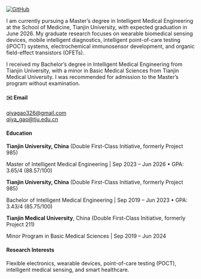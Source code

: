 [![GitHub](https://img.shields.io/badge/GitHub-QiyaGao326-blue?logo=github)](https://github.com/QiyaGao326)


I am currently pursuing a Master’s degree in Intelligent Medical Engineering at the School of Medicine, Tianjin University, with expected graduation in June 2026. My graduate research focuses on wearable biomedical sensing devices, mobile intelligent diagnostics, intelligent point-of-care testing (iPOCT) systems, electrochemical immunosensor development, and organic field-effect transistors (OFETs). 

I received my Bachelor’s degree in Intelligent Medical Engineering from Tianjin University, with a minor in Basic Medical Sciences from Tianjin Medical University. I was recommended for admission to the Master’s program without examination.

#### ✉️ Email 
[qiyagao326@gmail.com](mailto:qiyagao326@gmail.com)  
[qiya_gao@tju.edu.cn](mailto:qiya_gao@tju.edu.cn)

#### Education  
**Tianjin University, China** (Double First-Class Initiative, formerly Project 985)

Master of Intelligent Medical Engineering | Sep 2023 – Jun 2026
• GPA: 3.65/4 (88.57/100)

**Tianjin University, China** (Double First-Class Initiative, formerly Project 985)

Bachelor of Intelligent Medical Engineering | Sep 2019 – Jun 2023
• GPA: 3.43/4 (85.75/100)  

**Tianjin Medical University**, China (Double First-Class Initiative, formerly Project 211)

Minor Program in Basic Medical Sciences | Sep 2019 – Jun 2024

#### Research Interests  
Flexible electronics, wearable devices, point-of-care testing (POCT), intelligent medical sensing, and smart healthcare.
